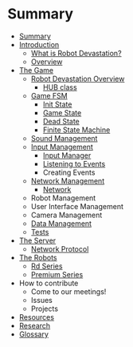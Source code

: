 # Summary

* [Summary](README.md)
* [Introduction](introduction.md)
  * [What is Robot Devastation?](what-is-robot-devastation.md)
  * [Overview](overview.md)
* [The Game](software.md)
  * [Robot Devastation Overview](general-architecture.md)
    * [HUB class](general-architecture/hub-class.md)
  * [Game FSM](game-fsm.md)
    * [Init State](init-state.md)
    * [Game State](game-state.md)
    * [Dead State](dead-state.md)
    * [Finite State Machine](finite-state-machine.md)
  * [Sound Management](sound-management.md)
  * [Input Management](input-management.md)
    * [Input Manager](input-management/input-manager.md)
    * [Listening to Events](input-management/listening-to-events.md)
    * Creating Events
  * [Network Management](network-management.md)
    * [Network](network.md)
  * Robot Management
  * User Interface Management
  * Camera Management
  * [Data Management](data-management.md)
  * [Tests](tests.md)
* [The Server](the-server.md)
  * [Network Protocol](the-server/network-protocol.md)
* [The Robots](robots.md)
  * [Rd Series](rd-series.md)
  * [Premium Series](premium_series.md)
* How to contribute
  * Come to our meetings!
  * Issues
  * Projects
* [Resources](resources.md)
* [Research](research.md)
* [Glossary](GLOSSARY.md)

